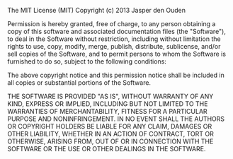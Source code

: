 The MIT License (MIT)
Copyright (c) 2013 Jasper den Ouden

Permission is hereby granted, free of charge, to any person
 obtaining a copy of this software and associated documentation 
files (the "Software"), to deal in the Software without restriction,
 including without limitation the rights to use, copy, modify, merge,
 publish, distribute, sublicense, and/or sell copies of the Software,
 and to permit persons to whom the Software is furnished to do so, 
subject to the following conditions:

The above copyright notice and this permission notice shall be included
 in all copies or substantial portions of the Software.

THE SOFTWARE IS PROVIDED "AS IS", WITHOUT WARRANTY OF ANY KIND, EXPRESS 
OR IMPLIED, INCLUDING BUT NOT LIMITED TO THE WARRANTIES OF MERCHANTABILITY, 
FITNESS FOR A PARTICULAR PURPOSE AND NONINFRINGEMENT. IN NO EVENT SHALL THE
 AUTHORS OR COPYRIGHT HOLDERS BE LIABLE FOR ANY CLAIM, DAMAGES OR OTHER 
LIABILITY, WHETHER IN AN ACTION OF CONTRACT, TORT OR OTHERWISE, ARISING 
FROM, OUT OF OR IN CONNECTION WITH THE SOFTWARE OR THE USE OR OTHER
 DEALINGS IN THE SOFTWARE.
